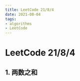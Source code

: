 ```yaml
---
title: LeetCode 21/8/4
date: 2021-08-04
tags: 
- algorithms
- LeetCode
---
```




# LeetCode 21/8/4

## 1. 两数之和

